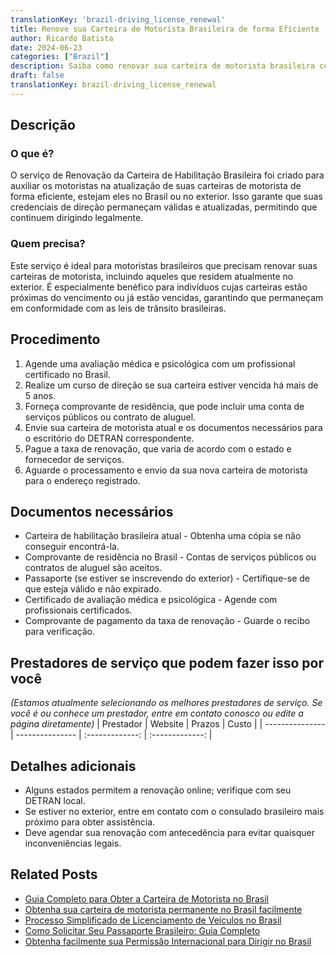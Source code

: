 ```yaml
---
translationKey: 'brazil-driving_license_renewal'
title: Renove sua Carteira de Motorista Brasileira de forma Eficiente
author: Ricardo Batista
date: 2024-06-23
categories: ["Brazil"]
description: Saiba como renovar sua carteira de motorista brasileira com passos simples, mesmo estando no exterior. Certifique-se de ter todos os documentos necessários.
draft: false
translationKey: brazil-driving_license_renewal
---
```


## Descrição
### O que é?
O serviço de Renovação da Carteira de Habilitação Brasileira foi criado para auxiliar os motoristas na atualização de suas carteiras de motorista de forma eficiente, estejam eles no Brasil ou no exterior. Isso garante que suas credenciais de direção permaneçam válidas e atualizadas, permitindo que continuem dirigindo legalmente.

### Quem precisa?
Este serviço é ideal para motoristas brasileiros que precisam renovar suas carteiras de motorista, incluindo aqueles que residem atualmente no exterior. É especialmente benéfico para indivíduos cujas carteiras estão próximas do vencimento ou já estão vencidas, garantindo que permaneçam em conformidade com as leis de trânsito brasileiras.

## Procedimento

1. Agende uma avaliação médica e psicológica com um profissional certificado no Brasil.
2. Realize um curso de direção se sua carteira estiver vencida há mais de 5 anos.
3. Forneça comprovante de residência, que pode incluir uma conta de serviços públicos ou contrato de aluguel.
4. Envie sua carteira de motorista atual e os documentos necessários para o escritório do DETRAN correspondente.
5. Pague a taxa de renovação, que varia de acordo com o estado e fornecedor de serviços.
6. Aguarde o processamento e envio da sua nova carteira de motorista para o endereço registrado.

## Documentos necessários

- Carteira de habilitação brasileira atual - Obtenha uma cópia se não conseguir encontrá-la.
- Comprovante de residência no Brasil - Contas de serviços públicos ou contratos de aluguel são aceitos.
- Passaporte (se estiver se inscrevendo do exterior) - Certifique-se de que esteja válido e não expirado.
- Certificado de avaliação médica e psicológica - Agende com profissionais certificados.
- Comprovante de pagamento da taxa de renovação - Guarde o recibo para verificação.

## Prestadores de serviço que podem fazer isso por você
_(Estamos atualmente selecionando os melhores prestadores de serviço. Se você é ou conhece um prestador, entre em contato conosco ou edite a página diretamente)_
| Prestador        |     Website     |     Prazos     |       Custo      |
| --------------- | --------------- |  :-------------: | :-------------: |

## Detalhes adicionais

- Alguns estados permitem a renovação online; verifique com seu DETRAN local.
- Se estiver no exterior, entre em contato com o consulado brasileiro mais próximo para obter assistência.
- Deve agendar sua renovação com antecedência para evitar quaisquer inconveniências legais.
## Related Posts

- [Guia Completo para Obter a Carteira de Motorista no Brasil](https://tramitit.com/pt/guides/brazil/carteira_de_motorista/)
- [Obtenha sua carteira de motorista permanente no Brasil facilmente](https://tramitit.com/pt/guides/brazil/cnh_definitiva/)
- [Processo Simplificado de Licenciamento de Veículos no Brasil](https://tramitit.com/pt/guides/brazil/licenciamento_de_veículo/)
- [Como Solicitar Seu Passaporte Brasileiro: Guia Completo](https://tramitit.com/pt/guides/brazil/emissão_de_passaporte/)
- [Obtenha facilmente sua Permissão Internacional para Dirigir no Brasil](https://tramitit.com/pt/guides/brazil/permissão_internacional_para_dirigir/)